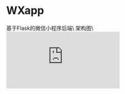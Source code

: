 # WXapp
基于Flask的微信小程序后端\\
架构图\\
![架构图](https://github.com/Gunkkk/WXapp/blob/master/%E6%9E%B6%E6%9E%84%E5%9B%BE.pdf)
